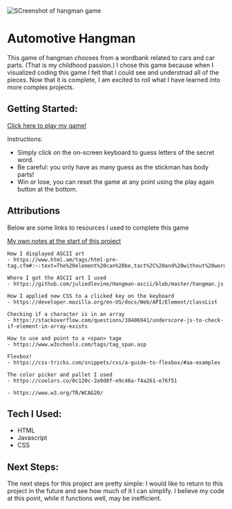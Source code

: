 
![SCreenshot of hangman game](https://github.com/arielwin/images-for-readme/assets/73318515/06c74155-225b-43cb-97ea-186a9fdcccb9)


# Automotive Hangman 

This game of hangman chooses from a wordbank related to cars and car parts. (That is my childhood passion.) I chose this game because when I visualized coding this game I felt that I could see and understnad all of the pieces. Now that it is complete, I am excited to roll what I have learned into more complex projects.

## Getting Started:

[Click here to play my game!](https://arielwin.github.io/hangman-browser-game/) 

Instructions: 
 - Simply click on the on-screen keyboard to guess letters of the secret word. 
 - Be careful: you only have as many guess as the stickman has body parts! 
 - Win or lose, you can reset the game at any point using the play again button at the bottom.

## Attributions 
Below are some links to resources I used to complete this game
   
[My own notes at the start of this project](https://github.com/arielwin/hangman-browser-game/blob/main/notes.md)

    How I displayed ASCII art
    - https://www.html.am/tags/html-pre-tag.cfm#:~:text=The%20element%20can%20be,tact%2C%20and%20without%20word%20wrap.

    Where I got the ASCII art I used
    - https://github.com/juliedlevine/Hangman-ascii/blob/master/hangman.js

    How I applied new CSS to a clicked key on the keyboard
    - https://developer.mozilla.org/en-US/docs/Web/API/Element/classList

    Checking if a character is in an array
    - https://stackoverflow.com/questions/38406941/underscore-js-to-check-if-element-in-array-exists
    
    How to use and point to a <span> tage
    - https://www.w3schools.com/tags/tag_span.asp

    Flexbox!
    - https://css-tricks.com/snippets/css/a-guide-to-flexbox/#aa-examples

    The color picker and pallet I used
    - https://coolors.co/0c120c-2a9d8f-e9c46a-f4a261-e76f51

    - https://www.w3.org/TR/WCAG20/

## Tech I Used:

 - HTML
 - Javascript
 - CSS

## Next Steps:

The next steps for this project are pretty simple: I would like to return to this project in the future and see how much of it I can simplify. I believe my code at this point, while it functions well, may be inefficient. 

